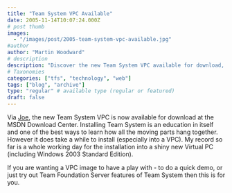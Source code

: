 ```yaml
---
title: "Team System VPC Available"
date: 2005-11-14T10:07:24.000Z
# post thumb
images:
  - "/images/post/2005-team-system-vpc-available.jpg"
#author
author: "Martin Woodward"
# description
description: "Discover the new Team System VPC available for download, perfect for demos and exploring Team Foundation Server features."
# Taxonomies
categories: ["tfs", "technology", "web"]
tags: ["blog", "archive"]
type: "regular" # available type (regular or featured)
draft: false
---
```


Via [Joe](http://msmvps.com/joesango/), the new Team System VPC is now available for download at the MSDN Download Center. Installing Team System is an education in itself and one of the best ways to learn how all the moving parts hang together. However it does take a while to install (especially into a VPC). My record so far is a whole working day for the installation into a shiny new Virtual PC (including Windows 2003 Standard Edition).

If you are wanting a VPC image to have a play with - to do a quick demo, or just try out Team Foundation Server features of Team System then this is for you.
